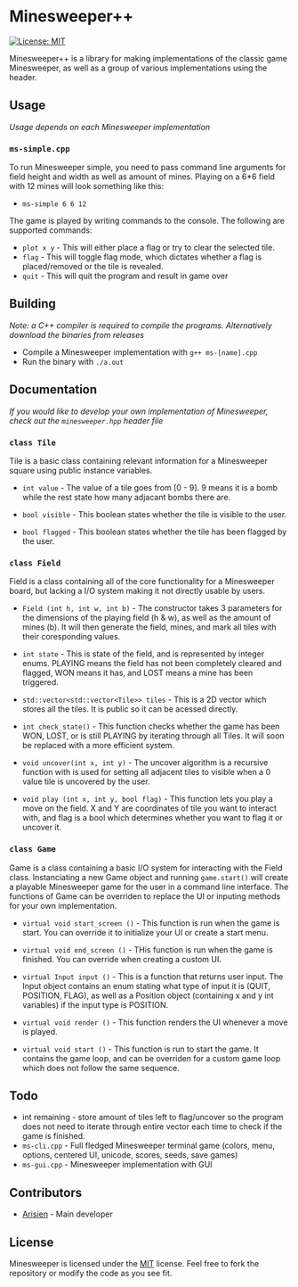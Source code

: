 # Minesweeper++

[![License: MIT](https://img.shields.io/badge/License-MIT-yellow.svg)](https://opensource.org/licenses/MIT)

Minesweeper++ is a library for making implementations of the classic game Minesweeper, as well as a group of various implementations using the header.

## Usage

*Usage depends on each Minesweeper implementation*

### `ms-simple.cpp`

To run Minesweeper simple, you need to pass command line arguments for field height and width as well as amount of mines. Playing on a 6*6 field with 12 mines will look something like this:

* `ms-simple 6 6 12`

The game is played by writing commands to the console. The following are supported commands:

* `plot x y` - This will either place a flag or try to clear the selected tile.
* `flag` - This will toggle flag mode, which dictates whether a flag is placed/removed or the tile is revealed.
* `quit` - This will quit the program and result in game over

## Building

*Note: a C++ compiler is required to compile the programs. Alternatively download the binaries from releases*

* Compile a Minesweeper implementation with `g++ ms-[name].cpp`
* Run the binary with `./a.out`

## Documentation

*If you would like to develop your own implementation of Minesweeper, check out the `minesweeper.hpp` header file*

### `class Tile`

Tile is a basic class containing relevant information for a Minesweeper square using public instance variables.

* `int value` - The value of a tile goes from [0 - 9]. 9 means it is a bomb while the rest state how many adjacant bombs there are.

* `bool visible` - This boolean states whether the tile is visible to the user.

* `bool flagged` - This boolean states whether the tile has been flagged by the user.

### `class Field`

Field is a class containing all of the core functionality for a Minesweeper board, but lacking a I/O system making it not directly usable by users.

* `Field (int h, int w, int b)` - The constructor takes 3 parameters for the dimensions of the playing field (h & w), as well as the amount of mines (b). It will then generate the field, mines, and mark all tiles with their coresponding values.

* `int state` - This is state of the field, and is represented by integer enums. PLAYING means the field has not been completely cleared and flagged, WON means it has, and LOST means a mine has been triggered.

* `std::vector<std::vector<Tile>> tiles` - This is a 2D vector which stores all the tiles. It is public so it can be acessed directly.

* `int check_state()` - This function checks whether the game has been WON, LOST, or is still PLAYING by iterating through all Tiles. It will soon be replaced with a more efficient system.

* `void uncover(int x, int y)` - The uncover algorithm is a recursive function with is used for setting all adjacent tiles to visible when a 0 value tile is uncovered by the user.

* `void play (int x, int y, bool flag)` - This function lets you play a move on the field. X and Y are coordinates of tile you want to interact with, and flag is a bool which determines whether you want to flag it or uncover it.

### `class Game`

Game is a class containing a basic I/O system for interacting with the Field class. Instanciating a new Game object and running `game.start()` will create a playable Minesweeper game for the user in a command line interface. The functions of Game can be overriden to replace the UI or inputing methods for your own implementation.

* `virtual void start_screen ()` - This function is run when the game is start. You can override it to initialize your UI or create a start menu.

* `virtual void end_screen ()` - THis function is run when the game is finished. You can override when creating a custom UI.

* `virtual Input input ()` - This is a function that returns user input. The Input object contains an enum stating what type of input it is (QUIT, POSITION, FLAG), as well as a Position object (containing x and y int variables) if the input type is POSITION.

* `virtual void render ()` - This function renders the UI whenever a move is played.

* `virtual void start ()` - This function is run to start the game. It contains the game loop, and can be overriden for a custom game loop which does not follow the same sequence.

## Todo

* int remaining - store amount of tiles left to flag/uncover so the program does not need to iterate through entire vector each time to check if the game is finished.
* `ms-cli.cpp` - Full fledged Minesweeper terminal game (colors, menu, options, centered UI, unicode, scores, seeds, save games)
* `ms-gui.cpp` - Minesweeper implementation with GUI

## Contributors

* [Arisien](https://github.com/Arisien) - Main developer

## License
Minesweeper is licensed under the [MIT](LICENSE) license. Feel free to fork the repository or modify the code as you see fit.
